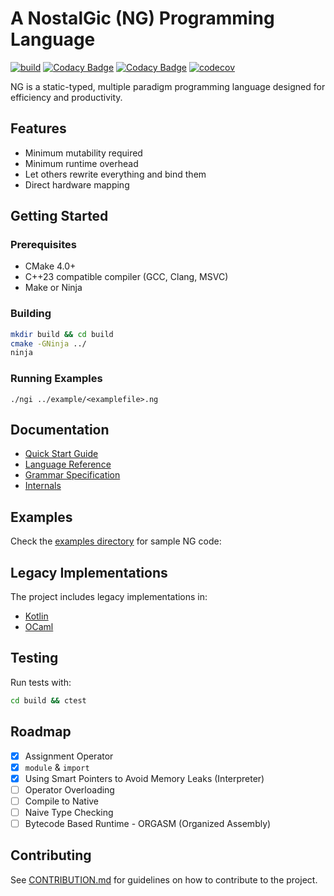 # A NostalGic (NG) Programming Language

[![build](https://github.com/ng-lang/ng/actions/workflows/build.yml/badge.svg)](https://github.com/ng-lang/ng/actions/workflows/build.yml) 
[![Codacy Badge](https://app.codacy.com/project/badge/Grade/e72d75eb4dbf4a0e9617cbced2f4ec1e)](https://app.codacy.com/gh/ng-lang/ng/dashboard?utm_source=gh&utm_medium=referral&utm_content=&utm_campaign=Badge_grade) 
[![Codacy Badge](https://app.codacy.com/project/badge/Coverage/e72d75eb4dbf4a0e9617cbced2f4ec1e)](https://app.codacy.com/gh/ng-lang/ng/dashboard?utm_source=gh&utm_medium=referral&utm_content=&utm_campaign=Badge_coverage) 
[![codecov](https://codecov.io/github/ng-lang/ng/graph/badge.svg?token=T5RV6EWVSG)](https://codecov.io/github/ng-lang/ng)

NG is a static-typed, multiple paradigm programming language designed for efficiency and productivity.

## Features

- Minimum mutability required
- Minimum runtime overhead
- Let others rewrite everything and bind them
- Direct hardware mapping

## Getting Started

### Prerequisites
- CMake 4.0+
- C++23 compatible compiler (GCC, Clang, MSVC)
- Make or Ninja

### Building
```bash
mkdir build && cd build
cmake -GNinja ../
ninja
```

### Running Examples
```shell
./ngi ../example/<examplefile>.ng
```

## Documentation

- [Quick Start Guide](./docs/guide/quickstart.md)
- [Language Reference](./docs/ref/Contents.md)
- [Grammar Specification](./docs/ref/Grammar.md)
- [Internals](./docs/ref/Internals.md)

## Examples

Check the [examples directory](./example/) for sample NG code:

## Legacy Implementations

The project includes legacy implementations in:
- [Kotlin](./legacy/implementations/kotlin/ng/)
- [OCaml](./legacy/implementations/ocaml/ng/)

## Testing

Run tests with:
```bash
cd build && ctest
```

## Roadmap

- [x] Assignment Operator
- [x] `module` & `import`
- [x] Using Smart Pointers to Avoid Memory Leaks (Interpreter)
- [ ] Operator Overloading
- [ ] Compile to Native
- [ ] Naive Type Checking
- [ ] Bytecode Based Runtime - ORGASM (Organized Assembly)

## Contributing

See [CONTRIBUTION.md](./CONTRIBUTION.md) for guidelines on how to contribute to the project.
